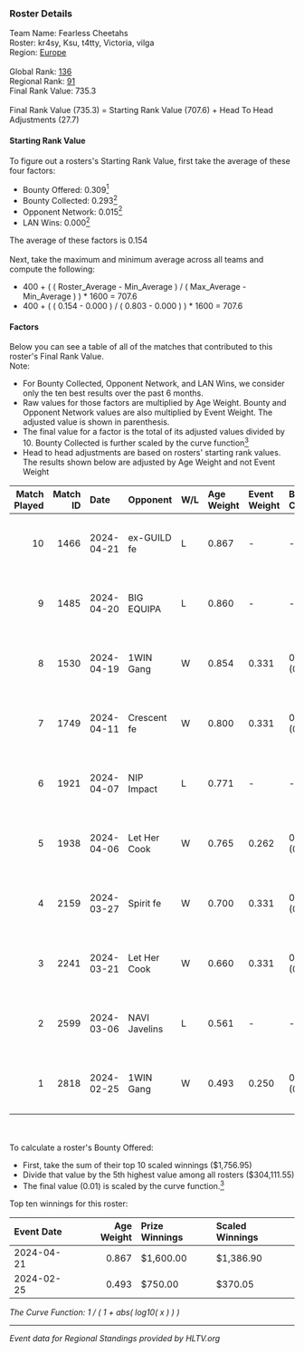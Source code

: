 ### Roster Details<br />
Team Name: Fearless Cheetahs<br />
Roster: kr4sy, Ksu, t4tty, Victoria, vilga<br />
Region: [Europe]( ../standings_europe.md)<br />
<br />
Global Rank: [136](../standings_global.md)<br />
Regional Rank: [91]( ../standings_europe.md)<br />
Final Rank Value:  735.3<br />
<br />
Final Rank Value (735.3) = Starting Rank Value (707.6) + Head To Head Adjustments (27.7)<br />

#### Starting Rank Value<br />
To figure out a rosters's Starting Rank Value, first take the average of these four factors:<br />
- Bounty Offered: 0.309[<sup>1</sup>](#table2)
- Bounty Collected: 0.293[<sup>2</sup>](#table1)
- Opponent Network: 0.015[<sup>2</sup>](#table1)
- LAN Wins: 0.000[<sup>2</sup>](#table1)

The average of these factors is 0.154<br />
<br />
Next, take the maximum and minimum average across all teams and compute the following:<br />
- 400 + ( ( Roster_Average - Min_Average ) / ( Max_Average - Min_Average ) ) * 1600 = 707.6
- 400 + ( ( 0.154 - 0.000 ) / ( 0.803 - 0.000 ) ) * 1600 = 707.6


#### Factors<br />
Below you can see a table of all of the matches that contributed to this roster's Final Rank Value.<br />
Note:<br />

- For Bounty Collected, Opponent Network, and LAN Wins, we consider only the ten best results over the past 6 months.
- Raw values for those factors are multiplied by Age Weight. Bounty and Opponent Network values are also multiplied by Event Weight. The adjusted value is shown in parenthesis.
- The final value for a factor is the total of its adjusted values divided by 10. Bounty Collected is further scaled by the curve function[<sup>3</sup>](#curveFunction)
- Head to head adjustments are based on rosters' starting rank values. The results shown below are adjusted by Age Weight and not Event Weight
<span id="table1"></span><br />


| Match Played | Match ID | Date       | Opponent      | W/L | Age Weight | Event Weight | Bounty Collected | Opponent Network | LAN Wins  | H2H Adj. | Roster                             |
| -: | -: | :- | :- | :- | :- | :- | :- | :- | :- | -: | :- |
|           10 |     1466 | 2024-04-21 | ex-GUILD fe   | L   | 0.867      | -            | -                | -                | -         |   -15.48 | kr4sy, Ksu, t4tty, Victoria, vilga |
|            9 |     1485 | 2024-04-20 | BIG EQUIPA    | L   | 0.860      | -            | -                | -                | -         |   -10.81 | kr4sy, Ksu, t4tty, Victoria, vilga |
|            8 |     1530 | 2024-04-19 | 1WIN Gang     | W   | 0.854      | 0.331        | 0.003 (0.001)    | 0.031 (0.009)    | 0 (0.000) |    10.08 | kr4sy, Ksu, t4tty, Victoria, vilga |
|            7 |     1749 | 2024-04-11 | Crescent fe   | W   | 0.800      | 0.331        | 0.007 (0.002)    | 0.122 (0.032)    | 0 (0.000) |     9.34 | kr4sy, Ksu, t4tty, Victoria, vilga |
|            6 |     1921 | 2024-04-07 | NIP Impact    | L   | 0.771      | -            | -                | -                | -         |   -12.33 | kr4sy, Ksu, t4tty, Victoria, vilga |
|            5 |     1938 | 2024-04-06 | Let Her Cook  | W   | 0.765      | 0.262        | 0.082 (0.016)    | 0.225 (0.045)    | 0 (0.000) |    18.73 | kr4sy, Ksu, t4tty, Victoria, vilga |
|            4 |     2159 | 2024-03-27 | Spirit fe     | W   | 0.700      | 0.331        | 0.005 (0.001)    | 0.065 (0.015)    | 0 (0.000) |     9.16 | kr4sy, Ksu, t4tty, Victoria, vilga |
|            3 |     2241 | 2024-03-21 | Let Her Cook  | W   | 0.660      | 0.331        | 0.082 (0.018)    | 0.225 (0.049)    | 0 (0.000) |    16.88 | kr4sy, Ksu, t4tty, Victoria, vilga |
|            2 |     2599 | 2024-03-06 | NAVI Javelins | L   | 0.561      | -            | -                | -                | -         |    -4.96 | kr4sy, Ksu, t4tty, Victoria, vilga |
|            1 |     2818 | 2024-02-25 | 1WIN Gang     | W   | 0.493      | 0.250        | 0.003 (0.000)    | 0.031 (0.004)    | 0 (0.000) |     7.08 | kr4sy, Ksu, t4tty, Victoria, vilga |

<br />
<span id="table2"></span><br />
To calculate a roster's Bounty Offered:<br />

- First, take the sum of their top 10 scaled winnings ($1,756.95)
- Divide that value by the 5th highest value among all rosters ($304,111.55)
- The final value (0.01) is scaled by the curve function.[<sup>3</sup>](#curveFunction)

Top ten winnings for this roster:<br />

| Event Date | Age Weight | Prize Winnings | Scaled Winnings |
| :- | -: | :- | :- |
| 2024-04-21 |      0.867 | $1,600.00      | $1,386.90       |
| 2024-02-25 |      0.493 | $750.00        | $370.05         |


<span id="curveFunction"></span>_The Curve Function: 1 / ( 1 + abs( log10( x ) ) )_<br />

---
_Event data for Regional Standings provided by HLTV.org_<br />
